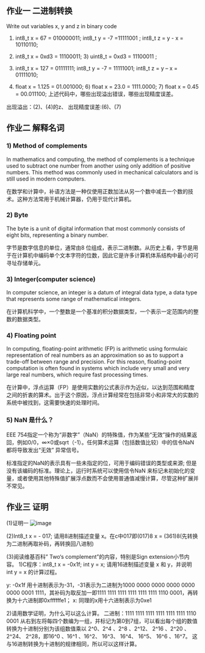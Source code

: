 ## 作业一  二进制转换
Write out variables  x, y and z in binary code 
1) int8_t x = 67 = 010000011;    int8_t y = -7 =11111001 ;   int8_t z = y - x = 10110110; 

2) int8_t x = 0xd3 = 11100011;    3) uint8_t = 0xd3 = 11100011 ;
4) int8_t x = 127 = 01111111;  int8_t y = -7 = 11111001;   int8_t z = y – x = 01111010;
5) float x = 1.125 = 01.001000;  6) float x = 23.0 = 1111.0000;  7) float x = 0.45 = 00.011100;
上述代码中，哪些出现溢出错误，哪些出现精度误差。

出现溢出：(2)、(4)的z、          出现精度误差:(6)、(7)
## 作业二  解释名词
### 1) Method of complements
In mathematics and computing, the method of complements is a technique used to subtract one number from another using only addition of positive numbers. This method was commonly used in mechanical calculators and is still used in modern computers.

在数学和计算中，补语方法是一种仅使用正数加法从另一个数中减去一个数的技术。这种方法常用于机械计算器，仍用于现代计算机。
### 2) Byte
The byte is a unit of digital information that most commonly consists of eight bits, representing a binary number. 

字节是数字信息的单位，通常由8 位组成，表示二进制数。从历史上看，字节是用于在计算机中编码单个文本字符的位数，因此它是许多计算机体系结构中最小的可寻址存储单元。
### 3) Integer(computer science)
In computer science, an integer is a datum of integral data type, a data type that represents some range of mathematical integers.

在计算机科学中，一个整数是一个基准的积分数据类型，一个表示一定范围内的整数的数据类型。
### 4) Floating point
In computing, floating-point arithmetic (FP) is arithmetic using formulaic representation of real numbers as an approximation so as to support a trade-off between range and precision. For this reason, floating-point computation is often found in systems which include very small and very large real numbers, which require fast processing times. 

在计算中，浮点运算（FP）是使用实数的公式表示作为近似，以达到范围和精度之间的折衷的算术。出于这个原因，浮点计算经常在包括非常小和非常大的实数的系统中被找到，这需要快速的处理时间。

### 5)  NaN 是什么？
EEE 754指定一个称为“非数字”（NaN）的特殊值，作为某些“无效”操作的结果返回，例如0/0，∞×0或sqrt（-1）。任何算术运算（包括数值比较）中的信令NaN都将导致发出“无效” 异常信号。

标准指定的NaN的表示具有一些未指定的位，可用于编码错误的类型或来源; 但是没有该编码的标准。理论上，运行时系统可以使用信令NaN 来标记未初始化的变量，或者使用其他特殊值扩展浮点数而不会使用普通值减慢计算，尽管这种扩展并不常见。

## 作业三 证明
(1)证明一
![image](http://r.photo.store.qq.com/psb?/V12BUkXq4Y4X3I/qzFq62C6.eg3GWXa0ETa6O9nEOUDaEoKO5319CNqY7s!/r/dFMBAAAAAAAA)

(2)Int8_t x = - 017; 请用8进制描述变量 x。在c中017即(017)8
x = (361)8(先转换为二进制再取补码，再转换回八进制)

(3)阅读维基百科” Two‘s complement”的内容，特别是Sign extension小节内容。 1)C程序：int8_t  x = -0x1f;  int y = x;  请用16进制描述变量 x 和 y，并说明 int y = x 的计算过程。

y:   -0x1f 用十进制表示为-31，-31表示为二进制为1000 0000 0000 0000 0000 0000 0001 1111，其补码为取反加一即1111 1111 1111 1111 1111 1111 1110 0001，再转换为十六进制即0xffffffe1；
x:    同理的x用十六进制表示为0xe1


2)请用数学证明，为什么可以这么计算。
二进制：1111 1111 1111 1111 1111 1111 1110 0001
从右到左将每四个数编为一组，并标记为第0到7组，可以看出每个组的数值转换为十进制分别为该组数值乘以 2^0、2^4 、2^8 、2^12、 2^16 、2^20 、2^24、 2^28，即16^0 、16^1 、16^2、 16^3、 16^4、 16^5、 16^6 、16^7。
这与16进制转换为十进制的规律相同，所以可以这样计算。



